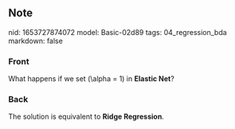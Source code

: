 ## Note
nid: 1653727874072
model: Basic-02d89
tags: 04_regression_bda
markdown: false

### Front
What happens if we set \(\alpha = 1\) in <b>Elastic Net</b>?

### Back
The solution is equivalent to <b>Ridge Regression</b>.
